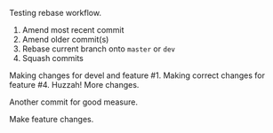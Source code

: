 Testing rebase workflow.

1. Amend most recent commit
2. Amend older commit(s)
3. Rebase current branch onto `master` or `dev`
4. Squash commits

Making changes for devel and feature #1. Making correct changes for feature #4. Huzzah! More changes.

Another commit for good measure.

Make feature changes.
